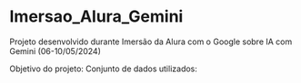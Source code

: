 # Imersao_Alura_Gemini
Projeto desenvolvido durante Imersão da Alura com o Google sobre IA com Gemini (06-10/05/2024)

Objetivo do projeto:
Conjunto de dados utilizados:
